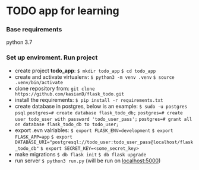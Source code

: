 # TODO app for learning

### Base requirements
python 3.7


### Set up enviroment. Run project
- create project **todo_app**:
    `$ mkdir todo_app`
    `$ cd todo_app`
- create and activate virtualenv:
    `$ python3 -m venv .venv`
    `$ source .venv/bin/activate`
- clone repository from:
    `git clone https://github.com/kasianD/flask_todo.git`
- install the requirements:
    `$ pip install -r requirements.txt`
- create database in postgres, below is an example:
	`$ sudo -u postgres psql`
	`postgres=# create database flask_todo_db;`
	`postgres=# create user todo_user with password 'todo_user_pass';`
	`postgres=# grant all on database flask_todo_db to todo_user;`
- export .evn valriables:
	`$ export FLASK_ENV=development`
	`$ export FLASK_APP=app`
	`$ export DATABASE_URI="postgresql://todo_user:todo_user_pass@localhost/flask_todo_db"`
	`$ export SECRET_KEY=<some_secret_key>`
- make migrations
    `$ db flask init`
    `$ db flask upgrade`
- run server
    `$ python3 run.py` (will be run on [localhost:5000](localhost:5000))

